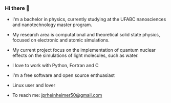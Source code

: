### Hi there 👋

- I'm a bachelor in physics, currently studying at the UFABC nanosciences and nanotechnology master program.

- My research area is computational and theoretical solid state physics, focused on electronic and atomic simulations.

- My current project focus on the implementation of quantum nuclear effects on the simulations of light molecules, such as water.

- I love to work with Python, Fortran and C

- I'm a free software and open source enthuasiast

- Linux user and lover

- To reach me: jprheinheimer50@gmail.com

